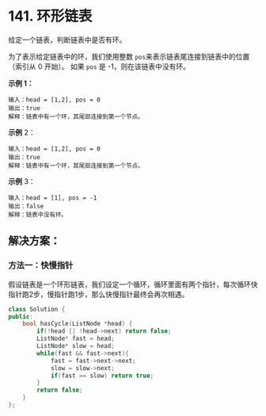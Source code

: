 # 141. 环形链表

给定一个链表，判断链表中是否有环。

为了表示给定链表中的环，我们使用整数 `pos`来表示链表尾连接到链表中的位置（索引从 0 开始）。 如果 `pos` 是 -1，则在该链表中没有环。

**示例 1：**

```
输入：head = [1,2], pos = 0
输出：true
解释：链表中有一个环，其尾部连接到第一个节点。
```

**示例** 2：

```
输入：head = [1,2], pos = 0
输出：true
解释：链表中有一个环，其尾部连接到第一个节点。
```

**示例** 3：

```
输入：head = [1], pos = -1
输出：false
解释：链表中没有环。
```



## 解决方案：

### 方法一：快慢指针

假设链表是一个环形链表，我们设定一个循环，循环里面有两个指针，每次循环快指针跑2步，慢指针跑1步，那么快慢指针最终会再次相遇。

```cpp
class Solution {
public:
    bool hasCycle(ListNode *head) {
        if(!head || !head->next) return false;
        ListNode* fast = head;
        ListNode* slow = head;
        while(fast && fast->next){
            fast = fast->next->next;
            slow = slow->next;
            if(fast == slow) return true;
        }
        return false;
    }
};
```

